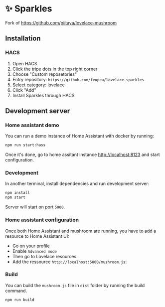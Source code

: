 # ✨ Sparkles

Fork of https://github.com/piitaya/lovelace-mushroom

## Installation

### HACS

1. Open HACS
2. Click the tripe dots in the top right corner
3. Choose "Custom reposetories"
4. Entry repository: `https://github.com/feupeu/lovelace-sparkles`
5. Select category: lovelace
6. Click "Add"
7. Install Sparkles through HACS

## Development server

### Home assistant demo

You can run a demo instance of Home Assistant with docker by running:

```sh
npm run start:hass
```

Once it's done, go to home assitant instance [http://localhost:8123](http://localhost:8123) and start configuration.

### Development

In another terminal, install dependencies and run development server:

```sh
npm install
npm start
```

Server will start on port `5000`.

### Home assistant configuration

Once both Home Assistant and mushroom are running, you have to add a resource to Home Assistant UI:

- Go on your profile
- Enable `Advanced mode`
- Then go to Lovelace resources
- Add the ressource `http://localhost:5000/mushroom.js`:

### Build

You can build the `mushroom.js` file in `dist` folder by running the build command.

```sh
npm run build
```
